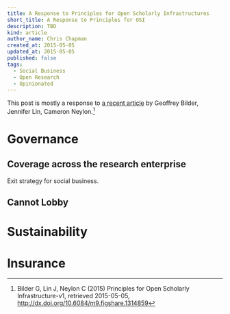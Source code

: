```yaml
---
title: A Response to Principles for Open Scholarly Infrastructures
short_title: A Response to Principles for OSI
description: TBD
kind: article
author_name: Chris Chapman
created_at: 2015-05-05
updated_at: 2015-05-05
published: false
tags:
  - Social Business
  - Open Research
  - Opinionated
---
```


This post is mostly a response to [a recent article][principles] by Geoffrey
Bilder, Jennifer Lin, Cameron Neylon.[^principles]

# Governance

## Coverage across the research enterprise

Exit strategy for social business.


## Cannot Lobby

# Sustainability

# Insurance

[principles]: http://cameronneylon.net/blog/principles-for-open-scholarly-infrastructures/
[right model]: http://cameronneylon.net/blog/whats-the-right-model-for-shared-scholarly-communications-infrastructure/

[^principles]: Bilder G, Lin J, Neylon C (2015) <span class="identifier">Principles for Open Scholarly Infrastructure-v1</span>, retrieved 2015-05-05, <a href="http://dx.doi.org/10.6084/m9.figshare.1314859" class="uri">http://dx.doi.org/10.6084/m9.figshare.1314859</a>
